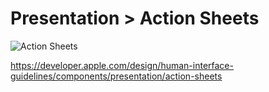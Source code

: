# Presentation > Action Sheets

![Action Sheets](https://developer.apple.com/design/human-interface-guidelines/images/thumbnails/components/action-sheets-thumbnail_2x.png)

https://developer.apple.com/design/human-interface-guidelines/components/presentation/action-sheets
